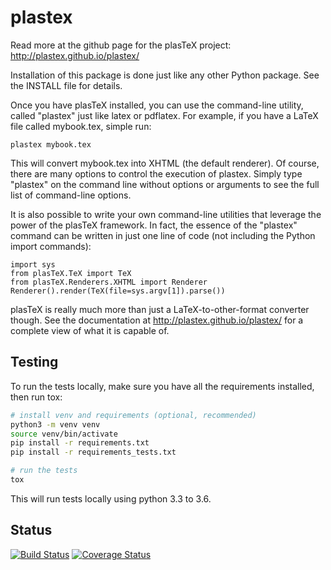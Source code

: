 # plastex

Read more at the github page for the plasTeX project:  http://plastex.github.io/plastex/

Installation of this package is done just like any other Python package.
See the INSTALL file for details.

Once you have plasTeX installed, you can use the command-line utility,
called "plastex" just like latex or pdflatex.  For example, if you
have a LaTeX file called mybook.tex, simple run:

```
plastex mybook.tex
```

This will convert mybook.tex into XHTML (the default renderer).  Of course,
there are many options to control the execution of plastex.  Simply type
"plastex" on the command line without options or arguments to see the
full list of command-line options.

It is also possible to write your own command-line utilities that leverage
the power of the plasTeX framework.  In fact, the essence of the "plastex"
command can be written in just one line of code (not including the Python
import commands):

```
import sys
from plasTeX.TeX import TeX
from plasTeX.Renderers.XHTML import Renderer
Renderer().render(TeX(file=sys.argv[1]).parse())
```

plasTeX is really much more than just a LaTeX-to-other-format converter 
though.  See the documentation at http://plastex.github.io/plastex/ for a complete
view of what it is capable of.

## Testing
To run the tests locally, make sure you have all the requirements installed, then run tox:
```bash
# install venv and requirements (optional, recommended)
python3 -m venv venv
source venv/bin/activate
pip install -r requirements.txt
pip install -r requirements_tests.txt

# run the tests
tox
```
This will run tests locally using python 3.3 to 3.6.

## Status
[![Build Status](https://travis-ci.org/niklasp/plastex.svg?branch=python3)](https://travis-ci.org/niklasp/plastex)
[![Coverage Status](https://coveralls.io/repos/github/niklasp/plastex/badge.svg?branch=python3)](https://coveralls.io/github/niklasp/plastex?branch=python3)

